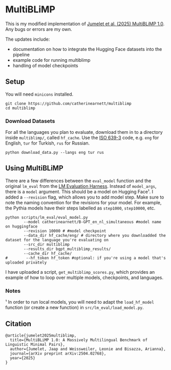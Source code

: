 # MultiBLiMP

This is my modified implementation of [Jumelet et al. (2025) MultiBLiMP 1.0](https://arxiv.org/abs/2504.02768). Any bugs or errors are my own. 

The updates include:
* documentation on how to integrate the Hugging Face datasets into the pipeline
* example code for running multiblimp
* handling of model checkpoints


## Setup

You will need `minicons` installed. 

```
git clone https://github.com/catherinearnett/multiblimp
cd multiblimp
```

### Download Datasets

For all the languages you plan to evaluate, download them in to a directory inside `multiblimp/`, called `hf_cache`. Use the [ISO 639-3](https://en.wikipedia.org/wiki/ISO_639-3) code, e.g. `eng` for English, `tur` for Turkish, `rus` for Russian.

```
python download_data.py --langs eng tur rus
```

## Using MultiBLiMP

There are a few differences between the `eval_model` function and the original `lm_eval` from the [LM Evaluation Harness](https://github.com/EleutherAI/lm-evaluation-harness). Instead of `model_args`, there is a `model` argument. This should be a model on Hugging Face¹. I added a `--revision` flag, which allows you to add model step. Make sure to note the naming convention for the revisions for your model. For example, the Pythia models have their steps labelled as `step1000`, `step10000`, etc.


```
python scripts/lm_eval/eval_model.py 
        --model catherinearnett/B-GPT_en_nl_simultaneous #model name on huggingface
        --revision 10000 # #model checkpoint
        --data_dir hf_cache/eng/ # directory where you downloadded the dataset for the language you're evaluating on
        --src_dir multiblimp 
        --results_dir bgpt_multiblimp_results/ 
        --cache_dir hf_cache/ 
#        --hf_token hf_token #optional: if you're using a model that's uploaded privately
```

I have uploaded a script, `get_multiblimp_scores.py`, which provides an example of how to loop over multiple models, checkpoints, and languages. 

### Notes

¹ In order to run local models, you will need to adapt the `load_hf_model` function (or create a new function) in `src/lm_eval/load_model.py`.

## Citation

```
@article{jumelet2025multiblimp,
  title={MultiBLiMP 1.0: A Massively Multilingual Benchmark of Linguistic Minimal Pairs},
  author={Jumelet, Jaap and Weissweiler, Leonie and Bisazza, Arianna},
  journal={arXiv preprint arXiv:2504.02768},
  year={2025}
}
```
